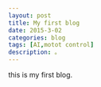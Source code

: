 ```yaml
---
layout: post
title: My first blog
date: 2015-3-02
categories: blog
tags: [AI,motot control]
description: 。
---
```


this is my first blog.












